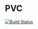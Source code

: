 PVC
===
[![Build Status](https://drone.io/github.com/egorovpavel/pvc/status.png)](https://drone.io/github.com/egorovpavel/pvc/latest)

